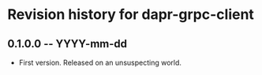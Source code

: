 # Revision history for dapr-grpc-client

## 0.1.0.0 -- YYYY-mm-dd

* First version. Released on an unsuspecting world.
